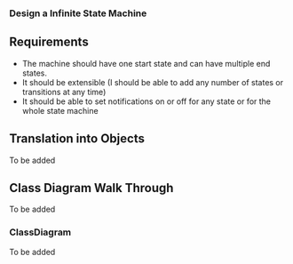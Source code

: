 ### Design a Infinite State Machine

## Requirements
- The machine should have one start state and can have multiple end states.
- It should be extensible (I should be able to add any number of states or transitions at any time)
- It should be able to set notifications on or off for any state or for the whole state machine

## Translation into Objects
To be added


## Class Diagram Walk Through
To be added


### ClassDiagram
To be added
